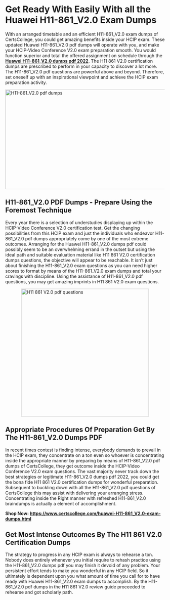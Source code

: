 <h1><strong>Get Ready With Easily With all the Huawei H11-861_V2.0 Exam Dumps&nbsp;</strong></h1>
<p><span style="font-weight: 400;">With an arranged timetable and an efficient  H11-861_V2.0 exam dumps of CertsCollege, you could get amazing benefits inside your HCIP exam. These updated Huawei H11-861_V2.0 pdf dumps will operate with you, and make your HCIP-Video Conference V2.0 exam preparation smooth. You would function superior and total the offered assignment on schedule through the <strong><a href="https://www.certscollege.com/huawei-H11-861_V2.0-exam-dumps.html">Huawei H11-861_V2.0 dumps pdf 2022</a></strong>. The H11 861 V2.0 certification dumps are prescribed to perform in your capacity to discover a lot more. The  H11-861_V2.0 pdf questions are powerful above and beyond. Therefore, set oneself up with an inspirational viewpoint and achieve the HCIP exam preparation activity.&nbsp;</span></p>
<p><span style="font-weight: 400;"><img style="display: block; margin-left: auto; margin-right: auto;" src="https://i.ibb.co/CPDK3ps/Yellow-and-Blue-Initiative-Blog-Banner.png" alt="H11-861_V2.0 pdf dumps" width="559" height="315" /></span></p>
<h2><strong>H11-861_V2.0 PDF Dumps - Prepare Using the Foremost Technique</strong></h2>
<p><span style="font-weight: 400;">Every year there is a selection of understudies displaying up within the HCIP-Video Conference V2.0 certification test. Get the changing possibilities from this HCIP exam and just the individuals who endeavor H11-861_V2.0 pdf dumps appropriately come by one of the most extreme outcomes. Arranging for the Huawei H11-861_V2.0 dumps pdf could possibly seem to be an overwhelming errand in the outset but using the ideal path and suitable evaluation material like H11 861 V2.0 certification dumps questions, the objective will appear to be reachable. It isn't just about finishing the H11-861_V2.0 exam questions as you can need higher scores to format by means of the H11-861_V2.0 exam dumps and total your cravings with discipline. Using the assistance of H11-861_V2.0 pdf questions, you may get amazing imprints in H11 861 V2.0 exam questions.</span></p>
<p><span style="font-weight: 400;"><a href="https://tinyurl.com/n4aunvau"><img style="display: block; margin-left: auto; margin-right: auto;" src="https://i.ibb.co/9tMrhdY/Teacher-Appreciation-Invitation.png" alt="H11 861 V2.0 pdf questions " width="404" height="404" /></a></span></p>
<h2><strong>Appropriate Procedures Of Preparation Get By The H11-861_V2.0 Dumps PDF</strong></h2>
<p><span style="font-weight: 400;">In recent times contest is finding intense, everybody demands to prevail in the HCIP exam, they concentrate on a ton even so whoever is concentrating inside the appropriate manner by preparing by means of H11-861_V2.0 pdf dumps of CertsCollege, they get outcome inside the HCIP-Video Conference V2.0 exam questions. The vast majority never track down the best strategies or legitimate H11-861_V2.0 dumps pdf 2022, you could get the bona fide H11 861 V2.0 certification dumps for wonderful preparation. Subsequent to buckling down with all the  H11-861_V2.0 pdf questions of CertsCollege this may assist with delivering your arranging stress. Concentrating inside the Right manner with refreshed H11-861_V2.0 braindumps is actually a element of accomplishment.</span></p>
<p><span style="font-weight: 400;"><strong>Shop Now: <a href="https://www.certscollege.com/huawei-H11-861_V2.0-exam-dumps.html">https://www.certscollege.com/huawei-H11-861_V2.0-exam-dumps.html</a></strong></span></p>
<h2><strong>Get Most Intense Outcomes By The H11 861 V2.0 Certification Dumps</strong></h2>
<p><span style="font-weight: 400;">The strategy to progress in any HCIP exam is always to rehearse a ton. Nobody does entirely whenever you initial require to rehash practice using the H11-861_V2.0 dumps pdf you may finish it devoid of any problem. Your persistent effort tends to make you wonderful in any HCIP field. So it ultimately is dependent upon you what amount of time you call for to have ready with Huawei H11-861_V2.0 exam dumps to accomplish. By the H11-861_V2.0 pdf dumps in the H11 861 V2.0 review guide proceeded to rehearse and got scholarly path.</span></p>
